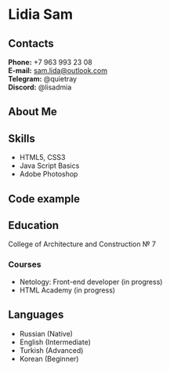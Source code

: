# Lidia Sam #

## Contacts ##

**Phone:** +7 963 993 23 08  
**E-mail:** sam.lida@outlook.com  
**Telegram:** @quietray  
**Discord:** @lisadmia  

## About Me ##

## Skills ##

* HTML5, CSS3
* Java Script Basics
* Adobe Photoshop

## Code example ##

## Education ##

College of Architecture and Construction № 7

### Courses ###

* Netology: Front-end developer (in progress)
* HTML Academy (in progress)

## Languages ##

* Russian (Native)
* English (Intermediate)
* Turkish (Advanced)
* Korean (Beginner)

